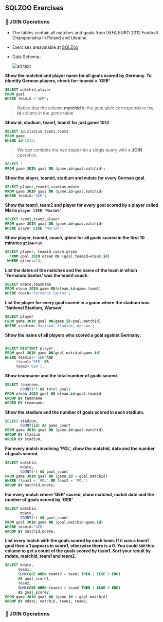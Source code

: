 ## SQLZOO Exercises
### :triangular_flag_on_post: **JOIN** Operations

- The tables contain all matches and goals from UEFA EURO 2012 Football Championship in Poland and Ukraine.
- Exercises areavalable at [SQLZoo](https://sqlzoo.net/wiki/SQL_Tutorial)
- Data Schema :


    ![alt text](https://sqlzoo.net/w/images/c/ce/FootballERD.png)

**Show the matchid and player name for all goals scored by Germany. To identify German players, check for: teamid = 'GER'**

 ````sql
 SELECT matchid,player
 FROM goal 
 WHERE teamid ='GER'; 
````

> Notice that the column **matchid** in the *goal* table corresponds to the **id** column in the *game* table
 
 **Show id, stadium, team1, team2 for just game 1012**
 
 ````sql
 SELECT id,stadium,team1,team2
FROM game
WHERE id=1012;
````

> We can combine the two steps into a single query with a **JOIN** operation.

````sql
SELECT *
FROM game JOIN goal ON (game.id=goal.matchid);
  ````
**Show the player, teamid, stadium and mdate for every German goal.**

````sql
SELECT player,teamid,stadium,mdate
FROM game JOIN goal ON (game.id=goal.matchid)
WHERE teamid='GER';
````

**Show the team1, team2 and player for every goal scored by a player called Mario `player LIKE 'Mario%'`**

````sql
SELECT team1,team2,player
FROM game JOIN goal ON (game.id=goal.matchid)
WHERE player LIKE 'Mario%';
````

**Show player, teamid, coach, gtime for all goals scored in the first 10 minutes `gtime<=10`**

````sql
SELECT player, teamid,coach,gtime
  FROM goal JOIN eteam ON (goal.teamid=eteam.id)
 WHERE gtime<=10;
 ````
 
 **List the dates of the matches and the name of the team in which 'Fernando Santos' was the team1 coach.**
 
 ````sql
 SELECT mdate,teamname
FROM eteam JOIN game ON(eteam.id=game.team1)
WHERE coach='Fernando Santos';
 
 ````
 
**List the player for every goal scored in a game where the stadium was 'National Stadium, Warsaw'**

 ````sql
SELECT player
FROM game JOIN goal ON(game.id=goal.matchid)
WHERE stadium='National Stadium, Warsaw';
 
 ````
 
 **Show the name of all players who scored a goal against Germany.**
 
 ````sql
 
SELECT DISTINCT player
FROM goal JOIN game ON(goal.matchid=game.id)
WHERE teamid!='GER'AND
      (team1='GER' OR
      team2='GER');
 
 ````


**Show teamname and the total number of goals scored.**

````sql
SELECT teamname, 
       COUNT(*) AS total_goals
FROM eteam JOIN goal ON eteam.id=goal.teamid
GROUP BY teamname
ORDER BY teamname;
````

**Show the stadium and the number of goals scored in each stadium.**

````sql
SELECT stadium,
       COUNT(id) AS game_count
FROM game JOIN goal ON (game.id=goal.matchid)
GROUP BY stadium
ORDER BY stadium;
````

**For every match involving 'POL', show the matchid, date and the number of goals scored.**

````sql
SELECT matchid,
       mdate,
       COUNT(*) AS goal_count
FROM game JOIN goal ON (game.id = goal.matchid) 
WHERE (team1 = 'POL' OR team2 = 'POL')
GROUP BY matchid,mdate;
````


**For every match where 'GER' scored, show matchid, match date and the number of goals scored by 'GER'**

````sql
SELECT matchid,
       mdate,
       COUNT(*) AS goal_count
FROM goal JOIN game ON (goal.matchid=game.id)
WHERE teamid='GER'
GROUP BY matchid,mdate;
````


**List every match with the goals scored by each team.
 If it was a team1 goal then a 1 appears in score1, otherwise there is a 0. You could `SUM` this column to get a count of the goals scored by team1. Sort your result by mdate, matchid, team1 and team2.**
 
 
 ````sql
 SELECT mdate,
       team1,
       SUM(CASE WHEN teamid = team1 THEN 1 ELSE 0 END) 
       AS goal_score1,
       team2,
       SUM(CASE WHEN teamid = team2 THEN 1 ELSE 0 END) 
       AS goal_score2
FROM game JOIN goal ON (game.id = goal.matchid)
GROUP BY mdate, matchid, team1, team2;
````


### :triangular_flag_on_post: **JOIN** Operations




